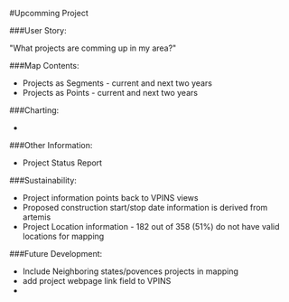 #Upcomming Project 

###User Story:  

"What projects are comming up in my area?"

###Map Contents: 
	
- Projects as Segments - current and next two years
- Projects as Points - current and next two years

###Charting:

- 

###Other Information:

- Project Status Report

###Sustainability:
	
- Project information points back to VPINS views
- Proposed construction start/stop date information is derived from artemis
- Project Location information - 182 out of 358 (51%) do not have valid locations for mapping


###Future Development:
- Include Neighboring states/povences projects in mapping
- add project webpage link field to VPINS
- 


